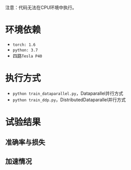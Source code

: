 注意：代码无法在CPU环境中执行。

# 环境依赖

- `torch: 1.6`
- `python: 3.7`
- 四路`Tesla P40`

# 执行方式

- `python train_dataparallel.py`，Dataparallel并行方式
- `python train_ddp.py`，DistributedDataparallel并行方式

# 试验结果

## 准确率与损失

## 加速情况
